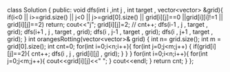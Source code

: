 class Solution {
public:
void dfs(int i ,int j , int target , vector<vector<int>> &grid){
if(i<0 || i>=grid.size() || j<0 || j>=grid[0].size()
|| grid[i][j]==0 ||grid[i][i]!=1 || grid[i][j]==2) return;
cout<<"j";
grid[i][j]=2;
// cnt++;
dfs(i-1 , j ,  target , grid);
dfs(i+1 , j ,  target , grid);
dfs(i , j-1 ,  target , grid);
dfs(i , j+1 ,  target , grid);
}
int orangesRotting(vector<vector<int>>& grid) {
int n= grid.size();
int m = grid[0].size();
int cnt=0;
for(int i=0;i<n;i++){
for(int j=0;j<m;j++)
{
if(grid[i][j]==2){
cnt++;
dfs(i , j , grid[i][j]  , grid);
}
}
}
for(int i=0;i<n;i++){
for(int j=0;j<m;j++){
cout<<grid[i][j]<<" ";
}
cout<<endl;
}
return cnt;
}
};